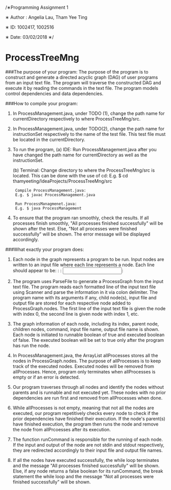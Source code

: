 /∗Programming Assignment 1 

∗ Author : Angelia Lau, Tham Yee Ting

∗ ID: 1002417, 1002516

∗ Date: 03/02/2018
∗/
# ProcessTreeMng

###The purpose of your program:
The purpose of the program is to construct and 
generate a directed acyclic graph (DAG) of user 
programs from an input text file. The program will 
traverse the constructed DAG and execute it by reading
the commands in the text file. The program models control 
dependencies and data dependencies.

###How to compile your program:
1) In ProcessManagement.java, under TODO (1), change the path name for currentDirectory 
respectively to where ProcessTreeMng/src. 

2) In ProcessManagement.java, under TODO(2), change the path name for instructionSet 
respectively to the name of the test file. This test file must be located in the currentDirectory.

3) To run the program, 
    (a) IDE:
        Run ProcessManagement.java after you have changed the path name for currentDirectory
        as well as the instructionSet. 
    
    (b) Terminal:
        Change directory to where the ProcessTreeMng/src is located.
        This can be done with the use of cd:
        E.g. $ cd thamyeeting/IdeaProjects/ProcessTreeMng/src
        
        Compile ProcessManagement.java:
        E.g. $ javac ProcessManagement.java
        
        Run ProcessManagmenet.java:
        E.g. $ java ProcessManagement

4) To ensure that the program ran smoothly, check the results. If all processes finish smoothly,
"All processes finished successfully" will be shown after the test. Else, "Not all processes were 
finished successfully" will be shown. The error message will be displayed accordingly.
        

###What exactly your program does:
1) Each node in the graph represents a program to be run. Input nodes are written to 
an input file where each line represents a node. Each line should appear to be:
<program name with its arguments if any>: <children nodes>: <input file>: <output file>

2) The program uses ParseFile to generate a ProcessGraph from the input text file. 
The program reads each formatted line of the input text file using Scanner and parse
the information in it via colon delimiter. The program name with its arguments if any, 
child node(s), input file and output file are stored for each respective node added to ProcessGraph.nodes. 
The first line of the input text file is given the node with index 0, the second line is given node with index 1,
etc. 

3) The graph information of each node, including its index, parent node, children nodes, command,
input file name, output file name is shown. Each node is initiated to runnable boolean of true and 
executed boolean of false. The executed boolean will be set to true only after the program has run
the node.

4) In ProcessManagement.java, the ArrayList allProcesses stores all the nodes in ProcessGraph.nodes.
The purpose of allProcesses is to keep track of the executed nodes. Executed nodes will be removed 
from allProcesses. Hence, program only terminates when allProcesses is empty or if an error is detected.

5) Our program traverses through all nodes and identify the nodes without parents and is runnable 
and not executed yet. These nodes with no prior dependencies are run first and removed from allProcesses
when done. 

6) While allProcesses is not empty, meaning that not all the nodes are executed, our program 
repetitively checks every node to check if the prior dependencies have finished their execution. If the node's 
parent(s) have finished execution, the program then runs the node and remove the node from allPrcoesses after
its execution. 

7) The function runCommand is responsible for the running of each node. If the input and output of the node are not
stdin and stdout respectively, they are redirected accordingly to their input file and output file names.

8) If all the nodes have executed successfully, the while loop terminates and the message "All processes finished
 successfully" will be shown. Else, if any node returns a false boolean for its runCommand, the break statement the while loop 
 and the message "Not all processes were finished successfully" will be shown.